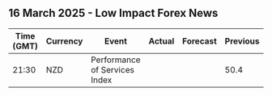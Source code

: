 ## 16 March 2025 - Low Impact Forex News

| Time (GMT) | Currency | Event | Actual | Forecast | Previous |
|------|----------|-------|--------|----------|----------|
| 21:30 | NZD | Performance of Services Index |  |  | 50.4 |
